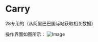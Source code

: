 Carry
=====

28专用的（从阿里巴巴国际站获取相关数据）

操作界面如图所示：
![Image](https://raw.github.com/liuxinglanyue/Carry/master/Carry/source/pic/%E6%93%8D%E4%BD%9C%E7%95%8C%E9%9D%A2.jpg)
